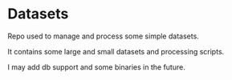 # Datasets

Repo used to manage and process some simple datasets.

It contains some large and small datasets and processing scripts.

I may add db support and some binaries in the future.
